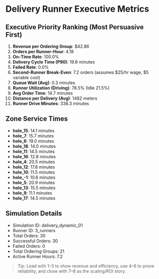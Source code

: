 # Delivery Runner Executive Metrics

## Executive Priority Ranking (Most Persuasive First)
1. **Revenue per Ordering Group**: $42.86
2. **Orders per Runner‑Hour**: 4.18
3. **On‑Time Rate**: 100.0%
4. **Delivery Cycle Time (P90)**: 19.8 minutes
5. **Failed Rate**: 0.0%
6. **Second‑Runner Break‑Even**: 7.2 orders (assumes $25/hr wage, $5 variable cost)
7. **Queue Wait (Avg)**: 0.3 minutes
8. **Runner Utilization (Driving)**: 78.5% (Idle 21.5%)
9. **Avg Order Time**: 14.7 minutes
10. **Distance per Delivery (Avg)**: 1482 meters
11. **Runner Drive Minutes**: 338.3 minutes

## Zone Service Times
- **hole_15**: 14.1 minutes
- **hole_7**: 15.7 minutes
- **hole_6**: 19.0 minutes
- **hole_18**: 14.0 minutes
- **hole_11**: 14.5 minutes
- **hole_16**: 12.8 minutes
- **hole_4**: 20.5 minutes
- **hole_12**: 17.8 minutes
- **hole_10**: 11.5 minutes
- **hole_-1**: 10.6 minutes
- **hole_5**: 20.9 minutes
- **hole_13**: 15.5 minutes
- **hole_9**: 11.1 minutes
- **hole_17**: 14.5 minutes


## Simulation Details
- Simulation ID: delivery_dynamic_01
- Runner ID: 3_runners
- Total Orders: 30
- Successful Orders: 30
- Failed Orders: 0
- Total Ordering Groups: 21
- Active Runner Hours: 7.2

> Tip: Lead with 1–3 to show revenue and efficiency, use 4–6 to prove reliability, and close with 7–8 as the scaling/ROI story.
